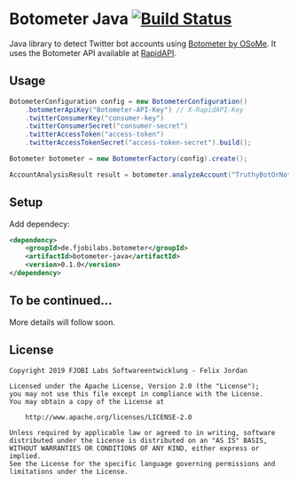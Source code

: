 # Botometer Java [![Build Status](https://travis-ci.com/fxjordan/botometer-java.svg?branch=master)](https://travis-ci.com/fxjordan/botometer-java)

Java library to detect Twitter bot accounts using [Botometer by OSoMe](https://botometer.iuni.iu.edu). It uses the Botometer API available at [RapidAPI](https://rapidapi.com/OSoMe/api/botometer).

## Usage

```java
BotometerConfiguration config = new BotometerConfiguration()
    .botometerApiKey("Botometer-API-Key") // X-RapidAPI-Key
    .twitterConsumerKey("consumer-key")
    .twitterConsumerSecret("consumer-secret")
    .twitterAccessToken("access-token")
    .twitterAccessTokenSecret("access-token-secret").build();

Botometer botometer = new BotometerFactory(config).create();

AccountAnalysisResult result = botometer.analyzeAccount("TruthyBotOrNot");
```

## Setup

Add dependecy:

```xml
<dependency>
    <groupId>de.fjobilabs.botometer</groupId>
    <artifactId>botometer-java</artifactId>
    <version>0.1.0</version>
</dependency>
```

## To be continued...

More details will follow soon.

## License

    Copyright 2019 FJOBI Labs Softwareentwicklung - Felix Jordan
    
    Licensed under the Apache License, Version 2.0 (the "License");
    you may not use this file except in compliance with the License.
    You may obtain a copy of the License at
    
        http://www.apache.org/licenses/LICENSE-2.0
    
    Unless required by applicable law or agreed to in writing, software
    distributed under the License is distributed on an "AS IS" BASIS,
    WITHOUT WARRANTIES OR CONDITIONS OF ANY KIND, either express or implied.
    See the License for the specific language governing permissions and
    limitations under the License.
